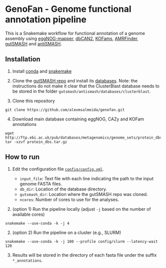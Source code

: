 # GenoFan - Genome functional annotation pipeline

This is a Snakemake workflow for functional annotation of a genome assembly using [eggNOG-mapper](https://github.com/eggnogdb/eggnog-mapper/wiki), [dbCAN2](https://bcb.unl.edu/dbCAN2/), [KOFams](https://www.genome.jp/tools/kofamkoala/), [AMRFinder](https://github.com/ncbi/amr), [gutSMASH](https://github.com/victoriapascal/gutsmash) and [antiSMASH](https://github.com/antismash).

## Installation

1. Install [conda](https://conda.io/projects/conda/en/latest/user-guide/install/index.html) and [snakemake](https://snakemake.readthedocs.io/en/stable/getting_started/installation.html)

2. Clone the [gutSMASH repo](https://github.com/victoriapascal/gutsmash) and install its [databases](https://gutsmash.bioinformatics.nl/download.html). Note: the instructions do not make it clear that the ClusterBlast database needs to be stored in the folder `gutsmash/antismash/databases/clusterblast`.

3. Clone this repository
```
git clone https://github.com/alexmsalmeida/genofan.git
```

4. Download main database containing eggNOG, CAZy and KOFam annotations
```
wget http://ftp.ebi.ac.uk/pub/databases/metagenomics/genome_sets/protein_dbs.tar.gz
tar -xzvf protein_dbs.tar.gz
```

## How to run

1. Edit the configuration file [`config/config.yml`](config/config.yml).
    - `input_file`: Text file with each line indicating the path to the input genome FASTA files.
    - `db_dir`: Location of the database directory.
    - `gutsmash_dir`: Location where the gutSMASH repo was cloned.
    - `ncores`: Number of cores to use for the analyses.

2. (option 1) Run the pipeline locally (adjust `-j` based on the number of available cores)
```
snakemake --use-conda -k -j 4
```
2. (option 2) Run the pipeline on a cluster (e.g., SLURM)
```
snakemake --use-conda -k -j 100 --profile config/slurm --latency-wait 120
```

3. Results will be stored in the directory of each fasta file under the suffix `*_annotations`.

